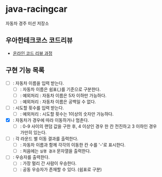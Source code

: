 # java-racingcar

자동차 경주 미션 저장소

## 우아한테크코스 코드리뷰

- [온라인 코드 리뷰 과정](https://github.com/woowacourse/woowacourse-docs/blob/master/maincourse/README.md)

## 구현 기능 목록

- [ ] : 자동차 이름을 입력 받는다.
  - [ ] : 자동차 이름은 쉼표(,)를 기준으로 구분한다. 
  - [ ] : 예외처리 : 자동차 이름은 5자 이하만 가능하다.
  - [ ] : 예외처리 : 자동차 이름은 공백일 수 없다.
- [ ] : 시도할 횟수를 입력 받는다.
  - [ ] : 예외처리 : 시도할 횟수는 1이상의 숫자만 가능하다.
- [X] : 자동차가 경우에 따라 이동하거나 멈춘다.
  - [ ] : 0-9 사이의 랜덤 값을 구한 후, 4 이상인 경우 한 칸 전진하고 3 이하인 경우 가만히 있는다.
- [ ] : 각 라운드 별 이동 결과를 출력한다.
  - [ ] : 자동차 이름과 함께 각각의 이동한 칸 수를 '-'로 표시한다.
  - [ ] : 처음에는 `실행 결과` 문자열을 출력한다.
- [ ] : 우승자를 출력한다.
  - [ ] : 가장 멀리 간 사람이 우승한다.
  - [ ] : 공동 우승자가 존재할 수 있다. (쉼표로 구분)
